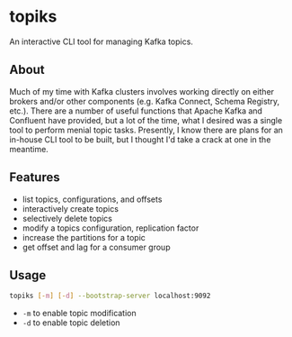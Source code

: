 # topiks

An interactive CLI tool for managing Kafka topics.

## About
Much of my time with Kafka clusters involves working directly on either brokers and/or other components (e.g. Kafka Connect, Schema Registry, etc.). There are a number of useful functions that Apache Kafka and Confluent have provided, but a lot of the time, what I desired was a single tool to perform menial topic tasks. Presently, I know there are plans for an in-house CLI tool to be built, but I thought I'd take a crack at one in the meantime.

## Features
- list topics, configurations, and offsets
- interactively create topics
- selectively delete topics
- modify a topics configuration, replication factor
- increase the partitions for a topic
- get offset and lag for a consumer group 

## Usage
```bash
topiks [-m] [-d] --bootstrap-server localhost:9092
```
- `-m` to enable topic modification
- `-d` to enable topic deletion

